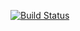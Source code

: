 [![Build Status](https://travis-ci.com/EvillNooB/flaskdocs.svg?token=pqEcWLRz4zaXD1RyB2JF&branch=master)](https://travis-ci.com/EvillNooB/flaskdocs)

